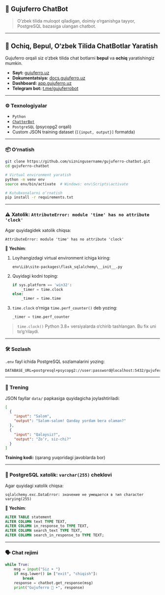 ## 🧠 Gujuferro ChatBot

> O‘zbek tilida muloqot qiladigan, doimiy o‘rganishga tayyor, PostgreSQL bazasiga ulangan chatbot.

---

## 📢 Ochiq, Bepul, O‘zbek Tilida ChatBotlar Yaratish

Gujuferro orqali siz o‘zbek tilida chat botlarni **bepul** va **ochiq** yaratishingiz mumkin.

- **Sayt:** [gujuferro.uz](https://gujuferro.uz)
- **Dokumentatsiya:** [docs.gujuferro.uz](https://docs.gujuferro.uz)
- **Dashboard:** [app.gujuferro.uz](https://app.gujuferro.uz)
- **Telegram bot:** [t.me/gujuferrobot](https://tm.e/gujuferrobot)

---

### ⚙️ Texnologiyalar

- `Python`
- [`ChatterBot`](https://github.com/gunthercox/ChatterBot)
- `PostgreSQL` (psycopg2 orqali)
- Custom JSON training dataset (`[{input, output}]` formatda)

---

### 📦 O‘rnatish

```bash
git clone https://github.com/sizningusername/gujuferro-chatbot.git
cd gujuferro-chatbot

# Virtual environment yaratish
python -m venv env
source env/bin/activate  # Windows: env\Scripts\activate

# Kutubxonalarni o‘rnatish
pip install -r requirements.txt
```

---

### ⚠️ Xatolik: `AttributeError: module 'time' has no attribute 'clock'`

Agar quyidagidek xatolik chiqsa:

```
AttributeError: module 'time' has no attribute 'clock'
```

🔧 **Yechim**:

1. Loyihangizdagi virtual environment ichiga kiring:
   ```
   env\Lib\site-packages\flask_sqlalchemy\__init__.py
   ```

2. Quyidagi kodni toping:
   ```python
   if sys.platform == 'win32':
       _timer = time.clock
   else:
       _timer = time.time
   ```

3. `time.clock` o‘rniga `time.perf_counter()` deb yozing:
   ```python
   _timer = time.perf_counter
   ```

> `time.clock()` Python 3.8+ versiyalarda o‘chirib tashlangan. Bu fix uni to‘g‘rilaydi.

---

### 🛠 Sozlash

`.env` fayl ichida PostgreSQL sozlamalarini yozing:

```
DATABASE_URL=postgresql+psycopg2://user:password@localhost:5432/gujuferro
```

---

### 🧠 Trening

JSON fayllar `data/` papkasiga quyidagicha joylashtiriladi:

```json
[
  {
    "input": "Salom",
    "output": "Salom-salom! Qanday yordam bera olaman?"
  },
  {
    "input": "Qalaysiz?",
    "output": "Zo‘r, siz-chi?"
  }
]
```

**Training kodi:** (qarang yuqoridagi javoblarda bor)

---

### 🐘 PostgreSQL xatolik: `varchar(255)` cheklovi

Agar quyidagi xatolik chiqsa:

```
sqlalchemy.exc.DataError: значение не умещается в тип character varying(255)
```

🔧 **Yechim**:

```sql
ALTER TABLE statement
ALTER COLUMN text TYPE TEXT,
ALTER COLUMN in_response_to TYPE TEXT,
ALTER COLUMN search_text TYPE TEXT,
ALTER COLUMN search_in_response_to TYPE TEXT;
```

---

### 🗣 Chat rejimi

```python
while True:
    msg = input("Siz ➤ ")
    if msg.lower() in ["exit", "chiqish"]:
        break
    response = chatbot.get_response(msg)
    print("Gujuferro 🤖 ➤", response)
```




